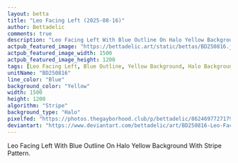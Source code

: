 ```yaml
---
layout: betta
title: "Leo Facing Left (2025-08-16)"
author: Bettadelic
comments: true
description: "Leo Facing Left With Blue Outline On Halo Yellow Background With Stripe Pattern."
actpub_featured_image: "https://bettadelic.art/static/bettas/BD250816.jpg"
actpub_featured_image_width: 1500
actpub_featured_image_height: 1200
tags: [Leo Facing Left, Blue Outline, Yellow Background, Halo Background Pattern, Stripe Pattern, August 2025]
unitName: "BD250816"
line_color: "Blue"
background_color: "Yellow"
width: 1500
height: 1200
algorithm: "Stripe"
background_type: "Halo"
pixelfed: "https://photos.thegayborhood.club/p/bettadelic/862469772717962769"
deviantart: "https://www.deviantart.com/bettadelic/art/BD250816-Leo-Facing-Left-2025-08-16-1230932382"
---
```


Leo Facing Left With Blue Outline On Halo Yellow Background With Stripe Pattern.
